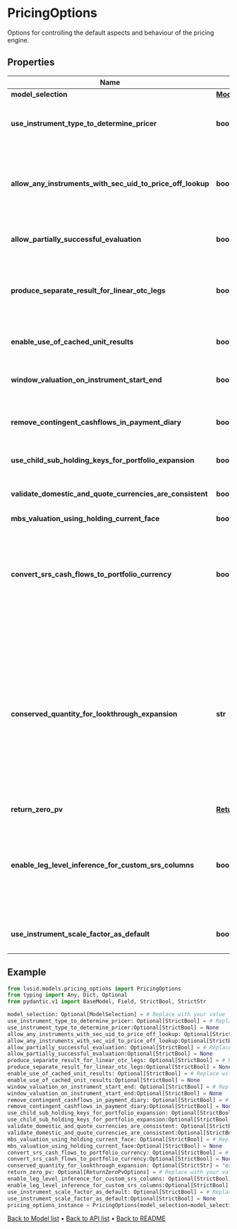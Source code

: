 # PricingOptions

Options for controlling the default aspects and behaviour of the pricing engine.
## Properties
Name | Type | Description | Notes
------------ | ------------- | ------------- | -------------
**model_selection** | [**ModelSelection**](ModelSelection.md) |  | [optional] 
**use_instrument_type_to_determine_pricer** | **bool** | If true then use the instrument type to set the default instrument pricer  This applies where no more specific set of overrides are provided on a per-vendor and instrument basis. | [optional] 
**allow_any_instruments_with_sec_uid_to_price_off_lookup** | **bool** | By default, one would not expect to price and exotic instrument, i.e. an instrument with a complicated  instrument definition simply through looking up a price as there should be a better way of evaluating it.  To override that behaviour and allow lookup for a price from the instrument identifier(s), set this to true. | [optional] 
**allow_partially_successful_evaluation** | **bool** | If true then a failure in task evaluation doesn&#39;t cause overall failure.  results will be returned where they succeeded and annotation elsewhere | [optional] 
**produce_separate_result_for_linear_otc_legs** | **bool** | If true (default), when pricing an Fx-Forward or Interest Rate Swap, Future and other linearly separable products, product two results, one for each leg  rather than a single line result with the amalgamated/summed pv from both legs. | [optional] 
**enable_use_of_cached_unit_results** | **bool** | If true, when pricing using a model or for an instrument that supports use of intermediate cached-results, use them.  Default is that this caching is turned off. | [optional] 
**window_valuation_on_instrument_start_end** | **bool** | If true, when valuing an instrument outside the period where it is &#39;alive&#39; (the start-maturity window) it will return a valuation of zero | [optional] 
**remove_contingent_cashflows_in_payment_diary** | **bool** | When creating a payment diary, should contingent cash payments (e.g. from exercise of a swaption into a swap) be included or not.  i.e. Is exercise or default being assumed to happen or not. | [optional] 
**use_child_sub_holding_keys_for_portfolio_expansion** | **bool** | Should fund constituents inherit subholding keys from the parent subholding keyb | [optional] 
**validate_domestic_and_quote_currencies_are_consistent** | **bool** | Do we validate that the instrument domestic currency matches the quote currency (unless unknown/zzz) when using lookup pricing. | [optional] 
**mbs_valuation_using_holding_current_face** | **bool** |  | [optional] 
**convert_srs_cash_flows_to_portfolio_currency** | **bool** | In the case upserted structured result store (SRS) cashflows are not   in the portfolio currency, set this parameter to True to convert said  cashflows into the portfolio currency. By default, this flag is set   to False and Lusid will not do any FX conversion.    Please note that FX conversion is dependent on the data available in  the quote store - ensure that all relevant FX quotes have been loaded  for cashflow currency conversion. | [optional] 
**conserved_quantity_for_lookthrough_expansion** | **str** | When performing lookthrough portfolio expansion with ScalingMethodology set to \&quot;Sum\&quot; or \&quot;AbsoluteSum\&quot;,  the quantity specified here will be conserved and apportioned to lookthrough constituents.  For example, an equal-weighting index with 100 constituents can be modelled as a reference portfolio with 1% weights on each equity.  When expanding a $9000 holding of that index into its constituents while conserving PV, we end up with $90 of each equity.  The number of units of each equity held is then implied.  Note that conservation of one quantity may imply non-conservation of others, especially when some constituents are OTCs.                Allowed values are: \&quot;PV\&quot; (default), \&quot;Exposure\&quot;. | [optional] 
**return_zero_pv** | [**ReturnZeroPvOptions**](ReturnZeroPvOptions.md) |  | [optional] 
**enable_leg_level_inference_for_custom_srs_columns** | **bool** | When enabled, allows inference between leg-level and  instrument-level data during portfolio valuation. If  data is missing at one level, it may be inferred from  the other level. For example, missing leg-level data   may be inferred from existing leg-level and instrument-  level data when ProduceSeparateResultForLinearOtcLegs  is enabled, and vice versa. Explicitly provided data  always takes precedence. | [optional] 
**use_instrument_scale_factor_as_default** | **bool** | When enabled, priceScaleFactor defined at the instrument level will  be used in the absence of quote scaleFactor when resolving quotes. | [optional] 
## Example

```python
from lusid.models.pricing_options import PricingOptions
from typing import Any, Dict, Optional
from pydantic.v1 import BaseModel, Field, StrictBool, StrictStr

model_selection: Optional[ModelSelection] = # Replace with your value
use_instrument_type_to_determine_pricer: Optional[StrictBool] = # Replace with your value
use_instrument_type_to_determine_pricer:Optional[StrictBool] = None
allow_any_instruments_with_sec_uid_to_price_off_lookup: Optional[StrictBool] = # Replace with your value
allow_any_instruments_with_sec_uid_to_price_off_lookup:Optional[StrictBool] = None
allow_partially_successful_evaluation: Optional[StrictBool] = # Replace with your value
allow_partially_successful_evaluation:Optional[StrictBool] = None
produce_separate_result_for_linear_otc_legs: Optional[StrictBool] = # Replace with your value
produce_separate_result_for_linear_otc_legs:Optional[StrictBool] = None
enable_use_of_cached_unit_results: Optional[StrictBool] = # Replace with your value
enable_use_of_cached_unit_results:Optional[StrictBool] = None
window_valuation_on_instrument_start_end: Optional[StrictBool] = # Replace with your value
window_valuation_on_instrument_start_end:Optional[StrictBool] = None
remove_contingent_cashflows_in_payment_diary: Optional[StrictBool] = # Replace with your value
remove_contingent_cashflows_in_payment_diary:Optional[StrictBool] = None
use_child_sub_holding_keys_for_portfolio_expansion: Optional[StrictBool] = # Replace with your value
use_child_sub_holding_keys_for_portfolio_expansion:Optional[StrictBool] = None
validate_domestic_and_quote_currencies_are_consistent: Optional[StrictBool] = # Replace with your value
validate_domestic_and_quote_currencies_are_consistent:Optional[StrictBool] = None
mbs_valuation_using_holding_current_face: Optional[StrictBool] = # Replace with your value
mbs_valuation_using_holding_current_face:Optional[StrictBool] = None
convert_srs_cash_flows_to_portfolio_currency: Optional[StrictBool] = # Replace with your value
convert_srs_cash_flows_to_portfolio_currency:Optional[StrictBool] = None
conserved_quantity_for_lookthrough_expansion: Optional[StrictStr] = "example_conserved_quantity_for_lookthrough_expansion"
return_zero_pv: Optional[ReturnZeroPvOptions] = # Replace with your value
enable_leg_level_inference_for_custom_srs_columns: Optional[StrictBool] = # Replace with your value
enable_leg_level_inference_for_custom_srs_columns:Optional[StrictBool] = None
use_instrument_scale_factor_as_default: Optional[StrictBool] = # Replace with your value
use_instrument_scale_factor_as_default:Optional[StrictBool] = None
pricing_options_instance = PricingOptions(model_selection=model_selection, use_instrument_type_to_determine_pricer=use_instrument_type_to_determine_pricer, allow_any_instruments_with_sec_uid_to_price_off_lookup=allow_any_instruments_with_sec_uid_to_price_off_lookup, allow_partially_successful_evaluation=allow_partially_successful_evaluation, produce_separate_result_for_linear_otc_legs=produce_separate_result_for_linear_otc_legs, enable_use_of_cached_unit_results=enable_use_of_cached_unit_results, window_valuation_on_instrument_start_end=window_valuation_on_instrument_start_end, remove_contingent_cashflows_in_payment_diary=remove_contingent_cashflows_in_payment_diary, use_child_sub_holding_keys_for_portfolio_expansion=use_child_sub_holding_keys_for_portfolio_expansion, validate_domestic_and_quote_currencies_are_consistent=validate_domestic_and_quote_currencies_are_consistent, mbs_valuation_using_holding_current_face=mbs_valuation_using_holding_current_face, convert_srs_cash_flows_to_portfolio_currency=convert_srs_cash_flows_to_portfolio_currency, conserved_quantity_for_lookthrough_expansion=conserved_quantity_for_lookthrough_expansion, return_zero_pv=return_zero_pv, enable_leg_level_inference_for_custom_srs_columns=enable_leg_level_inference_for_custom_srs_columns, use_instrument_scale_factor_as_default=use_instrument_scale_factor_as_default)

```

[Back to Model list](../README.md#documentation-for-models) &#8226; [Back to API list](../README.md#documentation-for-api-endpoints) &#8226; [Back to README](../README.md)

